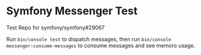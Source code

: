 Symfony Messenger Test
======================

Test Repo for symfony/symfony#29067

Run `bin/console test` to dispatch messages, then run `bin/console messenger:consume-messages` to consume messages and see memoro usage.
